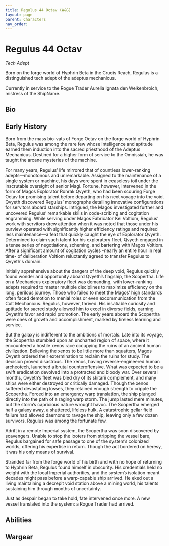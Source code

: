 ```yaml
---
title: Regulus 44 Octav (W&G)
layout: page
parent: Characters
nav_order: 
---
```

# Regulus 44 Octav
*Tech Adept*  

Born on the forge world of Hyphrin Beta in the Crucis Reach, Regulus is a distinguished tech adept of the adeptus mechanicus.

Currently in service to the Rogue Trader Aurelia Ignata den Welkenbroich, mistress of the ShipName.

## Bio
## Early History
Born from the mass bio-vats of Forge Octav on the forge world of Hyphrin Beta, Regulus was among the rare few whose intelligence and aptitude earned them induction into the sacred priesthood of the Adeptus Mechanicus. Destined for a higher form of service to the Omnissiah, he was taught the arcane mysteries of the machine.

For many years, Regulus’ life mirrored that of countless lower-ranking adepts—monotonous and unremarkable. Assigned to the maintenance of a single system or machine, his days were spent in ceaseless toil under the inscrutable oversight of senior Magi. Fortune, however, intervened in the form of Magos Explorator Ronrak Qvyeth, who had been scouring Forge Octav for promising talent before departing on his next voyage into the void. Qvyeth discovered Regulus’ monographs detailing innovative configurations for servitors aboard starships. Intrigued, the Magos investigated further and uncovered Regulus’ remarkable skills in code-scribing and cogitation engramming. While serving under Magos Fabricator Kei Voltiom, Regulus’ work with servitors drew attention when it was noted that those under his purview operated with significantly higher efficiency ratings and required less maintenance—a feat that quickly caught the eye of Explorator Qvyeth. Determined to claim such talent for his exploratory fleet, Qvyeth engaged in a tense series of negotiations, scheming, and bartering with Magos Voltiom. After a significant amount of cogitation cycles -nearly an entire hour in real time- of deliberation Voltiom reluctantly agreed to transfer Regulus to Qvyeth's domain.

Initially apprehensive about the dangers of the deep void, Regulus quickly found wonder and opportunity aboard Qvyeth’s flagship, the Scopertha. Life on a Mechanicus exploratory fleet was demanding, with lower-ranking adepts required to master multiple disciplines to maximize efficiency on the long, perilous journey. Those who failed to meet the Magos’ high standards often faced demotion to menial roles or even excommunication from the Cult Mechanicus. Regulus, however, thrived. His insatiable curiosity and aptitude for sacred study allowed him to excel in diverse fields, earning Qvyeth’s favor and rapid promotion. The early years aboard the Scopertha were ones of growth and accomplishment, marked by tireless learning and service.

But the galaxy is indifferent to the ambitions of mortals. Late into its voyage, the Scopertha stumbled upon an uncharted region of space, where it encountered a hostile xenos race occupying the ruins of an ancient human civilization. Believing the xenos to be little more than squatters, Magos Qvyeth ordered their extermination to reclaim the ruins for study. The decision proved disastrous. The xenos, having reverse-engineered human archeotech, launched a brutal counteroffensive. What was expected to be a swift eradication devolved into a protracted and bloody war. Over several months, Qvyeth’s fleet was bled dry of its skitarii complement, and many ships were either destroyed or critically damaged. Though the xenos suffered devastating losses, they retained enough strength to cripple the Scopertha. Forced into an emergency warp translation, the ship plunged directly into the path of a raging warp storm. The jump lasted mere minutes, but the storm’s capricious nature wrought havoc. The Scopertha emerged half a galaxy away, a shattered, lifeless hulk. A catastrophic gellar field failure had allowed daemons to ravage the ship, leaving only a few dozen survivors. Regulus was among the fortunate few.

Adrift in a remote Imperial system, the Scopertha was soon discovered by scavengers. Unable to stop the looters from stripping the vessel bare, Regulus bargained for safe passage to one of the system’s colonized worlds, offering his expertise in return. Though the act bordered on heresy, it was his only means of survival.

Stranded far from the forge world of his birth and with no hope of returning to Hyphrin Beta, Regulus found himself in obscurity. His credentials held no weight with the local Imperial authorities, and the system’s isolation meant decades might pass before a warp-capable ship arrived. He eked out a living maintaining a decrepit void station above a mining world, his talents sustaining him through months of uncertainty.

Just as despair began to take hold, fate intervened once more. A new vessel translated into the system: a Rogue Trader had arrived.

## Abilities


## Wargear
